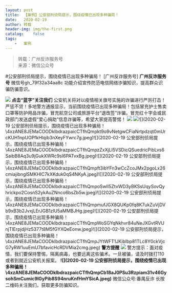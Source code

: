 ```yaml
---
layout:	post
title:	【案例】公安部刑侦局提示，围绕疫情已出现多种骗局！
date:	2020-02-19
author:	转载
header-img:	img/the-first.png
catalog:	false
tags:
	-	案例
---
```


<blockquote><p>转载：广州反诈服务号<br>
来源：微信公众号</p></blockquote>

#公安部刑侦局提示，围绕疫情已出现多种骗局！
[广州反诈服务号]
**广州反诈服务号**
微信号gh_79f32a34aa8c
功能介绍宣传防范电信网络诈骗知识，提高群众识骗防骗意识。

![]({{site.baseurl}}/postimg/6LwibHexYqD7gt2So8gdD9a0sh9icNClteQyibgYbaQnOW3tsoVXQGVNEmBCeEDNu9ibODd9kHew7qeYtG6s8VNnhg.gif)
**点击“蓝字”关注我们**
公安机关将对以疫情相关旗号实施的诈骗进行严厉打击！严惩不贷！多地警方通报显示，当前围绕疫情已出现多种骗局！包括冒充护士售卖口罩等防护用品诈骗，冒充航空公司或旅游平台“退改签”诈骗，冒充红十字会或民政部门发送虚假“爱心捐助”信息诈骗等，希望大家提高警惕！
![]({{site.baseurl}}/postimg/4xzANE8JEMaCOODklbdrazpaicCTfhQmp80fGibicVHQW08mWcv0S7CHBicicpLdFRz2IgHPtJDO1QTS2Ae4j9BRMCQ.jpeg)
![]({{site.baseurl}}/postimg/4xzANE8JEMaCOODklbdrazpaicCTfhQmpJibwQ1Km8cKricWPshXH06wS9C3Uod8icJnutXmiaNvKEXb9YdX8yBwKkQ.jpeg)![](2020-02-19
公安部刑侦局提示，围绕疫情已出现多种骗局！\\4xzANE8JEMaCOODklbdrazpaicCTfhQmpkt9o9vNetgwCFiaNrtpdzqt0mUrcKUH1npUOPfkHlqib3nXeyFYwrc7g.jpeg)![](2020-02-19
公安部刑侦局提示，围绕疫情已出现多种骗局！\\4xzANE8JEMaCOODklbdrazpaicCTfhQmpzZxXjLl5VSDicQSuedricPibLvs6SaibB8Aq3u9jGukXWRc9sI6PATvxBg.jpeg)![](2020-02-19
公安部刑侦局提示，围绕疫情已出现多种骗局！\\4xzANE8JEMaCOODklbdrazpaicCTfhQmpft3ibYFn3wCcZcoJMx2pgoLx26cmiajibnglSMKHIC7kXKduk0qS4NKyA.jpeg)![](2020-02-19
公安部刑侦局提示，围绕疫情已出现多种骗局！\\4xzANE8JEMaCOODklbdrazpaicCTfhQmpoSwIl5ZtvWD3yBKSsUqySovQyhrickpo2CosnS2ykAuZNnco6bsZb5w.jpeg)![](2020-02-19
公安部刑侦局提示，围绕疫情已出现多种骗局！\\4xzANE8JEMaCOODklbdrazpaicCTfhQmpmufJGX8QUKp0fq8K7ukZuVjDVb9xB3b2JvxjLErJGB1zlU5aMMBJHg.jpeg)![](2020-02-19
公安部刑侦局提示，围绕疫情已出现多种骗局！\\4xzANE8JEMaCOODklbdrazpaicCTfhQmpWoSGYqNkhvr84uNeJXGvtRVUnjTlErpjdjHz5377t8M5fGYXQeEonw.jpeg)![](2020-02-19
公安部刑侦局提示，围绕疫情已出现多种骗局！\\4xzANE8JEMaCOODklbdrazpaicCTfhQmpJYtWFT1JKibIbp81TLc8Y0ckVjcG7yRW1uuEmU7bfavicHcRDVMia2cmg.jpeg)
**警方提醒**
![]({{site.baseurl}}/postimg/iatECMcMNs8FjIsDAdK3LCGmJlB1SMfTOARnUN74uu6dfWfO9h3RcCsGCr0uVjYPDXFK0bgeicXSNapLaLiarRQfA.gif)
警方提示：面对疫情，我们要保持警惕，隔离病毒，也要远离这些骗术。一旦被骗，请及时拨打110或者到就近公安机关报案。
__![](2020-02-19
公安部刑侦局提示，围绕疫情已出现多种骗局！\\4xzANE8JEMaCOODklbdrazpaicCTfhQmpCb18aJ0PSu3Rzpiam31v46GysohSmCumic9lGyPib8S94nruKnfHmYSicA.jpeg)__
微信公众号:番禺反诈
长按二维码关注我们，获取更多防骗知识。
